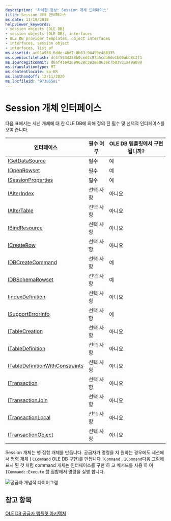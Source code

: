 ```yaml
---
description: '자세한 정보: Session 개체 인터페이스'
title: Session 개체 인터페이스
ms.date: 11/19/2018
helpviewer_keywords:
- session objects [OLE DB]
- session objects [OLE DB], interfaces
- OLE DB provider templates, object interfaces
- interfaces, session object
- interfaces, list of
ms.assetid: ac01a958-6dde-4bd7-8b63-94459e488335
ms.openlocfilehash: dc4f5644258b0ced4c97a5cda6de1b69abb8c2f1
ms.sourcegitcommit: d6af41e42699628c3e2e6063ec7b03931a49a098
ms.translationtype: MT
ms.contentlocale: ko-KR
ms.lasthandoff: 12/11/2020
ms.locfileid: "97286581"
---
```

# <a name="session-object-interfaces"></a>Session 개체 인터페이스

다음 표에서는 세션 개체에 대 한 OLE DB에 의해 정의 된 필수 및 선택적 인터페이스를 보여 줍니다.

|인터페이스|필수 여부|OLE DB 템플릿에서 구현 됩니까?|
|---------------|---------------|--------------------------------------|
|[IGetDataSource](/previous-versions/windows/desktop/ms709721(v=vs.85))|필수|예|
|[IOpenRowset](/previous-versions/windows/desktop/ms716946(v=vs.85))|필수|예|
|[ISessionProperties](/previous-versions/windows/desktop/ms713721(v=vs.85))|필수|예|
|[IAlterIndex](/previous-versions/windows/desktop/ms714943(v=vs.85))|선택 사항|아니요|
|[IAlterTable](/previous-versions/windows/desktop/ms719764(v=vs.85))|선택 사항|아니요|
|[IBindResource](/previous-versions/windows/desktop/ms714936(v=vs.85))|선택 사항|아니요|
|[ICreateRow](/previous-versions/windows/desktop/ms716832(v=vs.85))|선택 사항|아니요|
|[IDBCreateCommand](/previous-versions/windows/desktop/ms711625(v=vs.85))|선택 사항|예|
|[IDBSchemaRowset](/previous-versions/windows/desktop/ms713686(v=vs.85))|선택 사항|예|
|[IIndexDefinition](/previous-versions/windows/desktop/ms711593(v=vs.85))|선택 사항|아니요|
|[ISupportErrorInfo](/previous-versions/windows/desktop/ms715816(v=vs.85))|선택 사항|예|
|[ITableCreation](/previous-versions/windows/desktop/ms713639(v=vs.85))|선택 사항|아니요|
|[ITableDefinition](/previous-versions/windows/desktop/ms714277(v=vs.85))|선택 사항|아니요|
|[ITableDefinitionWithConstraints](/previous-versions/windows/desktop/ms720947(v=vs.85))|선택 사항|아니요|
|[ITransaction](/previous-versions/windows/desktop/ms723053(v=vs.85))|선택 사항|아니요|
|[ITransactionJoin](/previous-versions/windows/desktop/ms718071(v=vs.85))|선택 사항|아니요|
|[ITransactionLocal](/previous-versions/windows/desktop/ms714893(v=vs.85))|선택 사항|아니요|
|[ITransactionObject](/previous-versions/windows/desktop/ms713659(v=vs.85))|선택 사항|아니요|

Session 개체는 행 집합 개체를 만듭니다. 공급자가 명령을 지 원하는 경우에도 세션에서 명령 개체 ( `CCommand` OLE DB 구현)를 만듭니다 `TCommand` . `ICommand`다음 그림에 표시 된 것 처럼 command 개체는 인터페이스를 구현 하 고 메서드를 사용 하 여 `ICommand::Execute` 행 집합에서 명령을 실행 합니다.

![공급자 개념적 다이어그램](../../data/oledb/media/vc4u551.gif "공급자 개념 다이어그램")

## <a name="see-also"></a>참고 항목

[OLE DB 공급자 템플릿 아키텍처](../../data/oledb/ole-db-provider-template-architecture.md)<br/>

